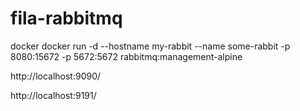 # fila-rabbitmq

docker
docker run -d --hostname my-rabbit --name some-rabbit -p 8080:15672 -p 5672:5672 rabbitmq:management-alpine

http://localhost:9090/  

http://localhost:9191/  
